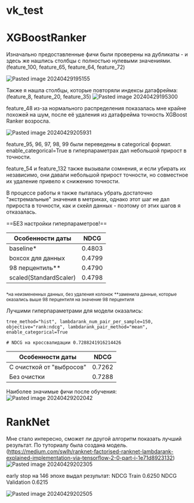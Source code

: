# vk_test
# XGBoostRanker
Изначально предоставленные фичи были проверены на дубликаты - и здесь же нашлись столбцы с полностью нулевыми значениями. 
(feature_100, feature_65, feature_64, feature_72)

![Pasted image 20240429195155](https://github.com/dariamozglova/vk_test/assets/107386336/86272239-f6bb-4ffe-aa18-eda910ff44ea)

Также я нашла столбцы, которые повторяли индексы датафрейма: 
(feature_8, feature_20, feature_35)
 ![Pasted image 20240429195300](https://github.com/dariamozglova/vk_test/assets/107386336/63854bdd-35f4-4026-bbbd-16c7c0daca8c)

feature_48 из-за нормального распределения показалась мне крайне похожей на шум, после её удаления из датафрейма точность XGBoost Ranker возросла. 

 ![Pasted image 20240429205931](https://github.com/dariamozglova/vk_test/assets/107386336/ff097d10-a67a-453a-b39f-7ecdfd1e871f)

feature_95, 96, 97, 98, 99 были переведены в categorical формат. enable_categorical=True в гиперпараметрах дал небольшой прирост в точности. 

feature_54 и feature_132 также вызывали сомнения, и если убирать их независимо, они давали небольшой прирост точности, но совместное их удаление привело к снижению точности.

В процессе работы я также пыталась убрать достаточно "экстремальные" значения в метриках, однако этот шаг не дал прироста в точности, как и скейл данных - поэтому от этих шагов я отказалась.

==БЕЗ настройки гиперпараметров!==

| Особенности даты       | NDCG   |
| ---------------------- | ------ |
| baseline*              | 0.4803 |
| boxcox для данных      | 0.4799 |
| 98 перцентиль**        | 0.4790 |
| scaled(StandardScaler) | 0.4798 |

<sub> *на неизмененных данных, без удаления колонок</sub>
<sub>**заменила данные, которые оказались выше 98 перцентиля на значение 98 перцентиля</sub>

Лучшими гиперпараметрами для модели оказались:
```
tree_method="hist", lambdarank_num_pair_per_sample=150,
objective="rank:ndcg", lambdarank_pair_method="mean", enable_categorical=True

# NDCG на кроссвалидации 0.7288241916214426
```

| Особенности даты         | NDCG   |
| ------------------------ | ------ |
| С очисткой от "выбросов" | 0.7262 |
| Без очистки              | 0.7288 |

Наиболее значимые фичи после обучения:
![Pasted image 20240429202042](https://github.com/dariamozglova/vk_test/assets/107386336/ebb62780-81f5-44fd-a3b0-5a2f50421dc7)

# RankNet
Мне стало интересно, сможет ли другой алгоритм показать лучший результат. По туториалу была создана модель. (https://medium.com/swlh/ranknet-factorised-ranknet-lambdarank-explained-implementation-via-tensorflow-2-0-part-i-1e71d8923132)
![Pasted image 20240429202305](https://github.com/dariamozglova/vk_test/assets/107386336/85fd33cc-4c09-49b0-8d5e-d52ad28d5876)


early stop на 146 эпохе выдал результат: 
NDCG Train 0.6250 NDCG Validation 0.6215

![Pasted image 20240429202505](https://github.com/dariamozglova/vk_test/assets/107386336/d6ebb71f-a2c7-400d-bf4b-dc2e58960fc4)

